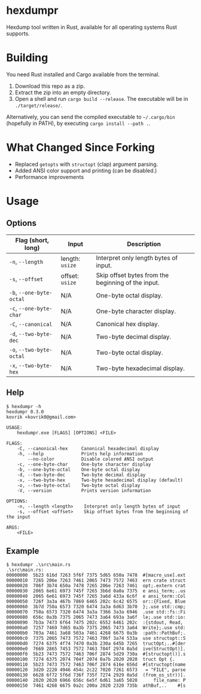 # hexdumpr
Hexdump tool written in Rust, available for all operating systems Rust supports.

# Building
You need Rust installed and Cargo available from the terminal.

1. Download this repo as a zip.
2. Extract the zip into an empty directory.
3. Open a shell and run `cargo build --release`. The executable will be in `./target/release/`.

Alternatively, you can send the compiled executable to `~/.cargo/bin` (hopefully in PATH), by executing `cargo install --path .`.

# What Changed Since Forking
* Replaced `getopts` with `structopt` (clap) argument parsing.
* Added ANSI color support and printing (can be disabled.)
* Performance improvements

# Usage
## Options
| Flag (short, long) | Input | Description |
| ------------------ | ----- | ----------- |
| `-n`, `--length` | length: `usize` | Interpret only length bytes of input. |
| `-s`, `--offset` | offset: `usize` | Skip offset bytes from the beginning of the input. |
| `-b`, `--one-byte-octal` | N/A | One-byte octal display. |
| `-c`, `--one-byte-char` | N/A | One-byte character display. |
| `-C`, `--canonical` | N/A | Canonical hex display. |
| `-d`, `--two-byte-dec` | N/A | Two-byte decimal display. |
| `-o`, `--two-byte-octal` | N/A | Two-byte octal display. |
| `-x`, `--two-byte-hex` | N/A | Two-byte hexadecimal display. |

## Help
```
$ hexdumpr -h
hexdumpr 0.3.0
kovrik <kovrik0@gmail.com>

USAGE:
    hexdumpr.exe [FLAGS] [OPTIONS] <FILE>

FLAGS:
    -C, --canonical-hex     Canonical hexadecimal display
    -h, --help              Prints help information
        --no-color          Disable colored ANSI output
    -c, --one-byte-char     One-byte character display
    -b, --one-byte-octal    One-byte octal display
    -d, --two-byte-dec      Two-byte decimal display
    -x, --two-byte-hex      Two-byte hexadecimal display (default)
    -o, --two-byte-octal    Two-byte octal display
    -V, --version           Prints version information

OPTIONS:
    -n, --length <length>    Interpret only length bytes of input
    -s, --offset <offset>    Skip offset bytes from the beginning of the input

ARGS:
    <FILE>
```

## Example
```
$ hexdumpr .\src\main.rs
.\src\main.rs:
00000000  5b23 616d 7263 5f6f 7375 5d65 650a 7478  #[macro_use].ext
00000010  7265 206e 7263 7461 2065 7473 7572 7463  ern crate struct
00000020  706f 3b74 650a 7478 7265 206e 7263 7461  opt;.extern crat
00000030  2065 6e61 6973 745f 7265 3b6d 0a0a 7375  e ansi_term;..us
00000040  2065 6e61 6973 745f 7265 3a6d 433a 6c6f  e ansi_term::Col
00000050  726f 3a3a 467b 7869 6465 202c 6c42 6575  or::{Fixed, Blue
00000060  3b7d 750a 6573 7320 6474 3a3a 6d63 3b70  };.use std::cmp;
00000070  750a 6573 7320 6474 3a3a 7366 3a3a 6946  .use std::fs::Fi
00000080  656c 0a3b 7375 2065 7473 3a64 693a 3a6f  le;.use std::io:
00000090  7b3a 7473 6f64 7475 202c 6552 6461 202c  :{stdout, Read,
000000a0  7257 7469 7d65 0a3b 7375 2065 7473 3a64  Write};.use std:
000000b0  703a 7461 3a68 503a 7461 4268 6675 0a3b  :path::PathBuf;.
000000c0  7375 2065 7473 7572 7463 706f 3a74 533a  use structopt::S
000000d0  7274 6375 4f74 7470 0a3b 230a 645b 7265  tructOpt;..#[der
000000e0  7669 2865 7453 7572 7463 704f 2974 0a5d  ive(StructOpt)].
000000f0  5b23 7473 7572 7463 706f 2874 5d29 730a  #[structopt()].s
00000100  7274 6375 2074 704f 2074 0a7b 2020 2020  truct Opt {.
00000110  5b23 7473 7572 7463 706f 2874 616e 656d  #[structopt(name
00000120  3d20 2220 4946 454c 2c22 7020 7261 6573   = "FILE", parse
00000130  6628 6f72 5f6d 736f 735f 7274 2929 0a5d  (from_os_str))].
00000140  2020 2020 6966 656c 6e5f 6d61 3a65 5020      file_name: P
00000150  7461 4268 6675 0a2c 200a 2020 2320 735b  athBuf,..    #[s
```
